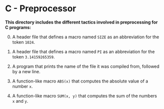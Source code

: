 # C - Preprocessor
**This directory includes the different tactics involved in preprocessing for C programs:**

0. A header file that defines a macro named `SIZE` as an abbreviation for the token `1024`.

1. A header file that defines a macro named `PI` as an abbreviation for the token `3.14159265359`.

2. A program that prints the name of the file it was compiled from, followed by a new line.

3. A function-like macro `ABS(x)` that computes the absolute value of a number `x`.

4. A function-like macro `SUM(x, y)` that computes the sum of the numbers `x` and `y`.
